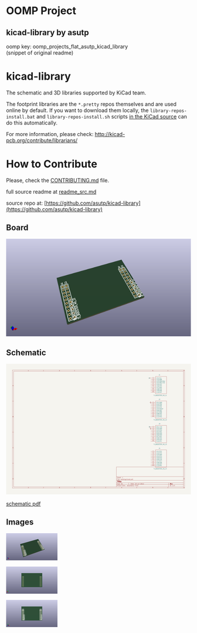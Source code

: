 # OOMP Project  
## kicad-library  by asutp  
  
oomp key: oomp_projects_flat_asutp_kicad_library  
(snippet of original readme)  
  
kicad-library  
=============  
  
The schematic and 3D libraries supported by KiCad team.  
  
The footprint libraries are the `*.pretty` repos themselves and are used online by default. If you want to download them locally, the `library-repos-install.bat` and `library-repos-install.sh` scripts [in the KiCad source](http://bazaar.launchpad.net/~kicad-product-committers/kicad/product/files/head:/scripts/) can do this automatically.  
  
  
For more information, please check: http://kicad-pcb.org/contribute/librarians/  
  
  
How to Contribute  
=================  
  
Please, check the [CONTRIBUTING.md](CONTRIBUTING.md) file.  
  
  full source readme at [readme_src.md](readme_src.md)  
  
source repo at: [https://github.com/asutp/kicad-library](https://github.com/asutp/kicad-library)  
## Board  
  
[![working_3d.png](working_3d_600.png)](working_3d.png)  
## Schematic  
  
[![working_schematic.png](working_schematic_600.png)](working_schematic.png)  
  
[schematic pdf](working_schematic.pdf)  
## Images  
  
[![working_3d.png](working_3d_140.png)](working_3d.png)  
  
[![working_3d_back.png](working_3d_back_140.png)](working_3d_back.png)  
  
[![working_3d_front.png](working_3d_front_140.png)](working_3d_front.png)  
